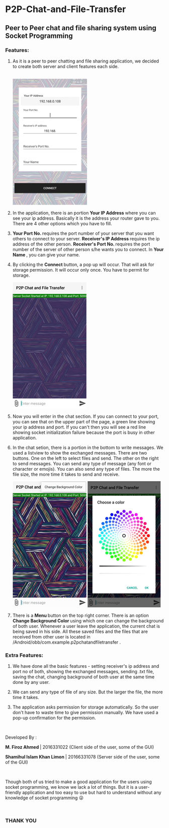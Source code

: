 # P2P-Chat-and-File-Transfer

<h2> Peer to Peer chat and file sharing system using Socket Programming </h2>

<h3> Features: </h3>


1. As it is a peer to peer chatting and file sharing application, we decided to create both server and client features each 
   side.
   
   <br>
   <img src="app/src/main/res/images/1.png"/> 
   <br>
  
2. In the application, there is an portion <b> Your IP Address </b> where you can see your ip address. Basically it is the 
   address your router gave to you. There are 4 other options which you have to fill. 

3. <b> Your Port No. </b> requires the port number of your server that you want others to connect to your server. <b> Receiver's
   IP Address </b> requires the ip address of the other person. <b> Receiver's Port No. </b> requires the port number of the 
   server of other person s/he wants you to connect. In <b> Your Name </b>, you can give your name.

4. By clicking the <b> Connect </b> button, a pop up will occur. That will ask for storage permission. It will occur only once.
   You have to permit for storage.
   
   
   <img src="app/src/main/res/images/2.png"/> 


5. Now you will enter in the chat section. If you can connect to your port, you can see that on the upper part of the page, a 
   green line showing your ip address and port. If you can't then you will see a red line showing socket initialization failure 
   because the port is busy in other application. 
  
6. In the chat setion, there is a portion in the bottom to write messages. We used a listview to show the exchanged messages.
   There are two buttons. One on the left to select files and send. The other on the right to send messages. You can send any 
   type of message (any font or character or emojis). You can also send any type of files. The more the file size, the more time
   it takes to send and receive.
   
      
   <img src="app/src/main/res/images/3.png"/> 

   
   <img src="app/src/main/res/images/4.png"/> 

  
  
7. There is a <b> Menu </b> button on the top right corner. There is an option <b> Change Background Color </b> using which one
   can change the background of both user. Whenever a user leave the application, the current chat is being saved in his side. 
   All these saved files and the files that are received from other user is located in 
   /Android/obb/com.example.p2pchatandfiletransfer .

<h3> Extra Features: </h3>

1. We have done all the basic features - setting receiver's ip address and port no of both, showing the exchanged messages, 
   sending .txt file, saving the chat, changing background of both user at the same time done by any user.
 
2. We can send any type of file of any size. But the larger the file, the more time it takes.

3. The application asks permission for storage automatically. So the user don't have to waste time to give permission manually.
   We have used a pop-up confirmation for the permission.


<br>

Developed By :

<b> M. Firoz Ahmed </b> | 2016331022 (Client side of the user, some of the GUI) <br>

<b> Shamihul Islam Khan Limon </b> | 20166331078 (Server side of the user, some of the GUI)

<br>

  Though both of us tried to make a good application for the users using socket programming, we know we lack a lot of things. 
  But it is a user-friendly application and too easy to use but hard to understand without any knowledge of socket programming 
  😜

<br>

<h3> THANK YOU </h3>
